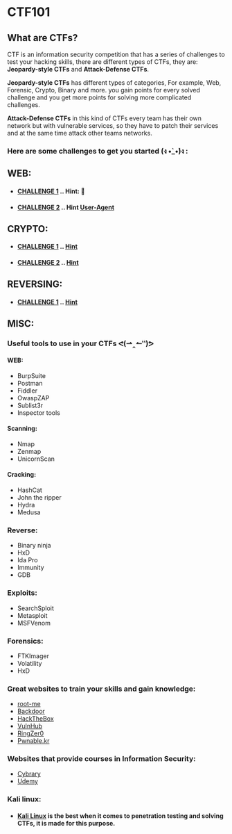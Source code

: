 # CTF101

## What are CTFs?

CTF is an information security competition that has a series of challenges to test your hacking skills, there are different types of CTFs, they are:
**Jeopardy-style CTFs** and **Attack-Defense CTFs**.

**Jeopardy-style CTFs** has different types of categories, For example, Web, Forensic, Crypto, Binary and more.
you gain points for every solved challenge and you get more points for solving more complicated challenges.

**Attack-Defense CTFs** in this kind of CTFs every team has their own network but with vulnerable services, so they have to patch their services and at the same time attack other teams networks.

### Here are some challenges to get you started (ง •̀_•́)ง :

## WEB:
- #### [CHALLENGE 1](http://hack.bckdr.in/2013-WEB-50/getflag.php) .. Hint: 🍪
- #### [CHALLENGE 2](http://hack.bckdr.in/BRWSR/) .. Hint [User-Agent](https://en.wikipedia.org/wiki/User_agent)

## CRYPTO:
- #### [CHALLENGE 1](https://github.com/B4ss4m/CTF101/blob/master/Crypto%20Challenge.md) .. [Hint](http://southernshakespearefestival.org/wp-content/uploads/2016/08/Caesar-Salad-768x665.jpg)
- #### [CHALLENGE 2](https://github.com/B4ss4m/CTF101/blob/master/Decrypt%20Me!!.md) .. [Hint](https://static.comicvine.com/uploads/scale_small/5/58127/1220284-441px_samuel_morse_1840.jpg)

## REVERSING:
- #### [CHALLENGE 1](https://backdoor.sdslabs.co/challenges/2013-BIN-50) .. [Hint](https://www.lifewire.com/strings-linux-command-4093452)

## MISC:






### Useful tools to use in your CTFs ᕙ(⇀‸↼‶)ᕗ

#### WEB:
- BurpSuite
- Postman
- Fiddler
- OwaspZAP
- Sublist3r
- Inspector tools

#### Scanning:
- Nmap
- Zenmap
- UnicornScan

#### Cracking:
- HashCat
- John the ripper
- Hydra
- Medusa

### Reverse:
- Binary ninja
- HxD
- Ida Pro
- Immunity
- GDB

### Exploits:
- SearchSploit
- Metasploit
- MSFVenom

### Forensics:
- FTKImager
- Volatility
- HxD

### Great websites to train your skills and gain knowledge:

- [root-me](https://root-me.org/)
- [Backdoor](https://backdoor.sdslabs.co/)
- [HackTheBox](https://www.hackthebox.eu/)
- [VulnHub](https://www.vulnhub.com/)
- [RingZer0](https://ringzer0team.com/)
- [Pwnable.kr](http://pwnable.kr/)

### Websites that provide courses in Information Security:
- [Cybrary](https://cybrary.it/)
- [Udemy](https://www.udemy.com/)
### Kali linux:
- #### [Kali Linux](https://www.kali.org/downloads/) is the best when it comes to penetration testing and solving CTFs, it is made for this purpose.
